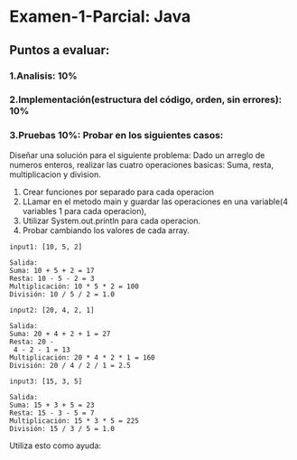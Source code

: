 # Examen-1-Parcial: Java 

## Puntos a evaluar:
### 1.Analisis: 10%
### 2.Implementación(estructura del código, orden, sin errores): 10%
### 3.Pruebas 10%: Probar en los siguientes casos:

Diseñar una solución para el siguiente problema:
Dado un arreglo de numeros enteros, realizar las cuatro operaciones basicas:
Suma, resta, multiplicacion y division. 

1. Crear funciones por separado para cada operacion
2. LLamar en el metodo main y guardar las operaciones en una variable(4 variables 1 para cada operacion),
3. Utilizar System.out.println para cada operacion.
4. Probar cambiando los valores de cada array.
   
```
input1: [10, 5, 2]

Salida:
Suma: 10 + 5 + 2 = 17
Resta: 10 - 5 - 2 = 3
Multiplicación: 10 * 5 * 2 = 100
División: 10 / 5 / 2 = 1.0
```

```
input2: [20, 4, 2, 1]

Salida:
Suma: 20 + 4 + 2 + 1 = 27
Resta: 20 -
 4 - 2 - 1 = 13
Multiplicación: 20 * 4 * 2 * 1 = 160
División: 20 / 4 / 2 / 1 = 2.5
```

```
input3: [15, 3, 5]

Salida:
Suma: 15 + 3 + 5 = 23
Resta: 15 - 3 - 5 = 7
Multiplicación: 15 * 3 * 5 = 225
División: 15 / 3 / 5 = 1.0
```

Utiliza esto como ayuda: 

  ```java

```
